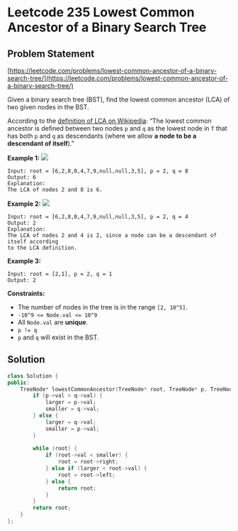# Leetcode 235 Lowest Common Ancestor of a Binary Search Tree

## Problem Statement

[https://leetcode.com/problems/lowest-common-ancestor-of-a-binary-search-tree/](https://leetcode.com/problems/lowest-common-ancestor-of-a-binary-search-tree/)

Given a binary search tree \(BST\), find the lowest common ancestor \(LCA\) of two given nodes in the BST.

According to the [definition of LCA on Wikipedia](https://en.wikipedia.org/wiki/Lowest_common_ancestor): “The lowest common ancestor is defined between two nodes `p` and `q` as the lowest node in `T` that has both `p` and `q` as descendants \(where we allow **a node to be a descendant of itself**\).”

**Example 1:** ![](https://assets.leetcode.com/uploads/2018/12/14/binarysearchtree_improved.png)

```text
Input: root = [6,2,8,0,4,7,9,null,null,3,5], p = 2, q = 8
Output: 6
Explanation: 
The LCA of nodes 2 and 8 is 6.
```

**Example 2:** ![](https://assets.leetcode.com/uploads/2018/12/14/binarysearchtree_improved.png)

```text
Input: root = [6,2,8,0,4,7,9,null,null,3,5], p = 2, q = 4
Output: 2
Explanation: 
The LCA of nodes 2 and 4 is 2, since a node can be a descendant of itself according 
to the LCA definition.
```

**Example 3:**

```text
Input: root = [2,1], p = 2, q = 1
Output: 2
```

**Constraints:**

* The number of nodes in the tree is in the range `[2, 10^5]`.
* `-10^9 <= Node.val <= 10^9`
* All `Node.val` are **unique**.
* `p != q`
* `p` and `q` will exist in the BST.

## Solution

```cpp
class Solution {
public:
    TreeNode* lowestCommonAncestor(TreeNode* root, TreeNode* p, TreeNode* q) {               int larger, smaller;
        if (p->val > q->val) {
            larger = p->val;
            smaller = q->val;
        } else {
            larger = q->val;
            smaller = p->val;
        }
        
        while (root) {
            if (root->val < smaller) {
                root = root->right;
            } else if (larger < root->val) {
                root = root->left;
            } else {
                return root;
            }
        }
        return root;
    }
};
```

